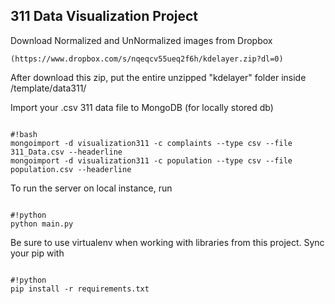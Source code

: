 ## 311 Data Visualization Project ##

Download Normalized and UnNormalized images from Dropbox 

```
(https://www.dropbox.com/s/nqeqcv55ueq2f6h/kdelayer.zip?dl=0)
```

After download this zip, put the entire unzipped "kdelayer" folder inside /template/data311/


Import your .csv 311 data file to MongoDB (for locally stored db)
```

#!bash
mongoimport -d visualization311 -c complaints --type csv --file 311_Data.csv --headerline
mongoimport -d visualization311 -c population --type csv --file population.csv --headerline

```

To run the server on local instance, run
```

#!python
python main.py

```

Be sure to use virtualenv when working with libraries from this project. Sync your pip with
```

#!python
pip install -r requirements.txt

```